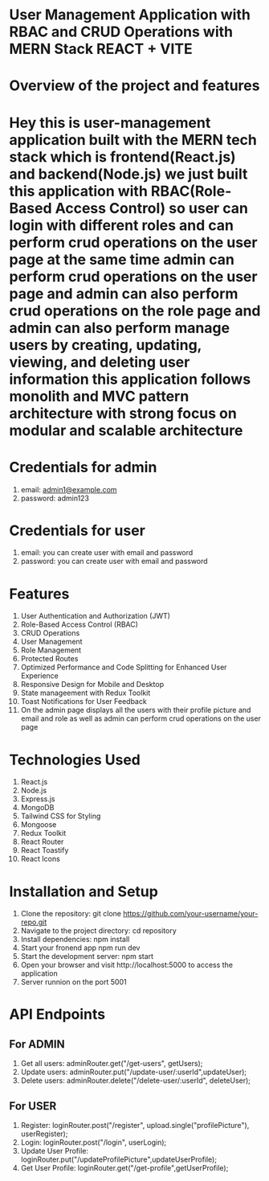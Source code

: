 # User Management Application with RBAC and CRUD Operations with MERN Stack REACT + VITE

# Overview of the project and features

# Hey this is user-management application built with the MERN tech stack which is frontend(React.js) and backend(Node.js) we just built this application with RBAC(Role-Based Access Control) so user can login with different roles and can perform crud operations on the user page at the same time admin can perform crud operations on the user page and admin can also perform crud operations on the role page and admin can also perform manage users by creating, updating, viewing, and deleting user information this application follows monolith and MVC pattern architecture with strong focus on modular and scalable architecture

# Credentials for admin

1. email: admin1@example.com
2. password: admin123

# Credentials for user

1. email: you can create user with email and password
2. password: you can create user with email and password

# Features

1. User Authentication and Authorization (JWT)
2. Role-Based Access Control (RBAC)
3. CRUD Operations
4. User Management
5. Role Management
6. Protected Routes
7. Optimized Performance and Code Splitting for Enhanced User Experience
8. Responsive Design for Mobile and Desktop
9. State manageement with Redux Toolkit
10. Toast Notifications for User Feedback
11. On the admin page displays all the users with their profile picture and email and role as well as admin can perform crud operations on the user page

# Technologies Used

1. React.js
2. Node.js
3. Express.js
4. MongoDB
5. Tailwind CSS for Styling
6. Mongoose
7. Redux Toolkit
8. React Router
9. React Toastify
10. React Icons

# Installation and Setup

1. Clone the repository: git clone https://github.com/your-username/your-repo.git
2. Navigate to the project directory: cd repository
3. Install dependencies: npm install
4. Start your fronend app npm run dev
5. Start the development server: npm start
6. Open your browser and visit http://localhost:5000 to access the application
7. Server runnion on the port 5001

# API Endpoints

## For ADMIN

1. Get all users: adminRouter.get("/get-users", getUsers);
2. Update users: adminRouter.put("/update-user/:userId",updateUser);
3. Delete users: adminRouter.delete("/delete-user/:userId", deleteUser);

## For USER

1. Register: loginRouter.post("/register", upload.single("profilePicture"), userRegister);
2. Login: loginRouter.post("/login", userLogin);
3. Update User Profile: loginRouter.put("/updateProfilePicture",updateUserProfile);
4. Get User Profile: loginRouter.get("/get-profile",getUserProfile);
